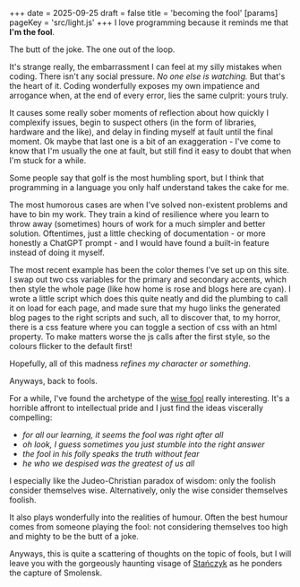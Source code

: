+++
date = 2025-09-25
draft = false
title = 'becoming the fool'
[params]
    pageKey = 'src/light.js'
+++
I love programming because it reminds me that **I'm the fool**.

The butt of the joke. The one out of the loop.

It's strange really, the embarrassment I can feel at my silly
mistakes when coding. There isn't any social pressure. *No one
else is watching.* But that's the heart of it. Coding wonderfully
exposes my own impatience and arrogance when, at the end of
every error, lies the same culprit: yours truly. 

It causes some really sober moments of reflection about how 
quickly I complexify issues, begin to suspect others (in the
form of libraries, hardware and the like), and delay in 
finding myself at fault until the final moment. Ok maybe that 
last one is a bit of an exaggeration - I've come to know that 
I'm usually the one at fault, but still find it easy to doubt 
that when I'm stuck for a while.

Some people say that golf is the most humbling sport, but
I think that programming in a language you only
half understand takes the cake for me.

The most humorous cases are when I've solved non-existent
problems and have to bin my work. They train a kind of 
resilience where you learn to throw away (sometimes) hours of work for a 
much simpler and better solution. Oftentimes, just a little
checking of documentation - or more honestly a ChatGPT prompt -
and I would have found a built-in feature instead of doing
it myself.

The most recent example has been the color themes I've
set up on this site. I swap out two css variables for the
primary and secondary accents, which then style the whole page
(like how home is rose and blogs here are cyan). I wrote
a little script which does this quite neatly and did the
plumbing to call it on load for each page, and made sure that 
my hugo links the generated blog pages to the right scripts and
such, all to discover that, to my horror, there is a css
feature where you can toggle a section of css with an html 
property. To make matters worse the js calls after the first 
style, so the colours flicker to the default first!

Hopefully, all of this madness *refines my character or
something*.

Anyways, back to fools.

For a while, I've found the archetype of the [wise fool][1]
really interesting. It's a horrible affront to intellectual 
pride and I just find the ideas viscerally compelling:
- *for all our learning, it seems the fool was right after all*
- *oh look, I guess sometimes you just stumble into the right answer*
- *the fool in his folly speaks the truth without fear*
- *he who we despised was the greatest of us all*

I especially like the Judeo-Christian paradox of wisdom: only the 
foolish consider themselves wise. Alternatively, only
the wise consider themselves foolish.

It also plays wonderfully into the realities of humour. 
Often the best humour comes from someone playing the fool:
not considering themselves too high and mighty to be the
butt of a joke.

Anyways, this is quite a scattering of thoughts on
the topic of fools, but I will leave you with the
gorgeously haunting visage of [Stańczyk][2]
as he ponders the capture of Smolensk.

[1]: https://en.wikipedia.org/wiki/Wise_fool
[2]: https://en.wikipedia.org/wiki/Sta%C5%84czyk
